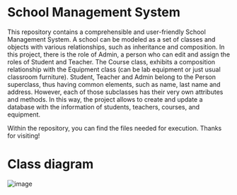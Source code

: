 # School Management System
This repository contains a comprehensible and user-friendly  School Management System.
A school can be modeled as a set of classes and objects with various relationships, such as inheritance and composition. In this project, there is the role of Admin, a person who can edit and assign the roles of Student and Teacher. The Course class, exhibits a composition relationship with the Equipment class (can be lab equipment or just usual classroom furniture). Student, Teacher and Admin belong to the Person superclass, thus having common elements, such as name, last name and address. However, each of those subclasses has their very own attributes and methods. In this way, the project allows to create and update a database with the information of students, teachers, courses, and equipment.

Within the repository, you can find the files needed for execution. Thanks for visiting!

# Class diagram
![image](https://github.com/user-attachments/assets/08c29712-46e4-41f9-b0bd-caa3f543057e)
